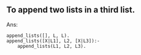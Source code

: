 To append two lists in a third list.
---

Ans:
```
append_lists([], L, L).
append_lists([X|L1], L2, [X|L3]):-
    append_lists(L1, L2, L3).
```
